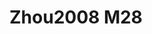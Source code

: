<a name="material" />

# Zhou2008 M28
<script type="application/ld+json">
  {
    "@context": "https://schema.org/",
    "@type": "ChemicalSubstance",
    "http://purl.org/dc/terms/conformsTo":
      {
        "@type": "CreativeWork",
        "@id": "https://bioschemas.org/profiles/ChemicalSubstance/0.4-RELEASE/"
      },
    "@id": "https://egonw.github.io/nanowiki/nanowiki240.html#material",
    "name": "Zhou2008 M28",
    "sameAs: "http://127.0.0.1/mediawiki/index.php/Special:URIResolver/Zhou2008_M28"
  }
</script>

